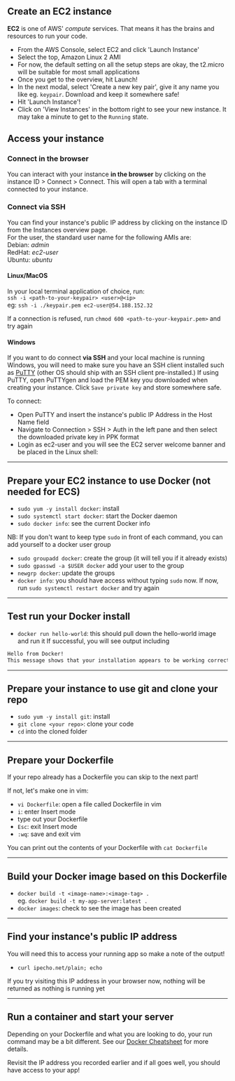 ## Create an EC2 instance
**EC2** is one of AWS' _*compute*_ services. That means it has the brains and resources to run your code.

- From the AWS Console, select EC2 and click 'Launch Instance'
- Select the top, Amazon Linux 2 AMI
- For now, the default setting on all the setup steps are okay, the t2.micro will be suitable for most small applications
- Once you get to the overview, hit Launch!
- In the next modal, select 'Create a new key pair', give it any name you like eg. `keypair`. Download and keep it somewhere safe!
- Hit 'Launch Instance'!
- Click on 'View Instances' in the bottom right to see your new instance. It may take a minute to get to the `Running` state.

## Access your instance
### Connect in the browser
You can interact with your instance **in the browser** by clicking on the instance ID > Connect > Connect. This will open a tab with a terminal connected to your instance.

### Connect via SSH
You can find your instance's public IP address by clicking on the instance ID from the Instances overview page. \
For the user, the standard user name for the following AMIs are: \
Debian: _admin_ \
RedHat: _ec2-user_ \
Ubuntu: _ubuntu_

#### Linux/MacOS
In your local terminal application of choice, run: \
`ssh -i <path-to-your-keypair> <user>@<ip>` \
eg: `ssh -i ./keypair.pem ec2-user@54.188.152.32`

If a connection is refused, run `chmod 600 <path-to-your-keypair.pem>` and try again

#### Windows
If you want to do connect **via SSH** and your local machine is running Windows, you will need to make sure you have an SSH client installed such as [PuTTY](https://www.putty.org/) (other OS should ship with an SSH client pre-installed.) If using PuTTY, open PuTTYgen and load the PEM key you downloaded when creating your instance. Click `Save private key` and store somewhere safe.

To connect:
- Open PuTTY and insert the instance's public IP Address in the Host Name field
- Navigate to Connection > SSH > Auth in the left pane and then select the downloaded private key in PPK format
- Login as ec2-user and you will see the EC2 server welcome banner and be placed in the Linux shell:

***

## Prepare your EC2 instance to use Docker (not needed for ECS)
- `sudo yum -y install docker`: install
- `sudo systemctl start docker`: start the Docker daemon
- `sudo docker info`: see the current Docker info

NB: If you don't want to keep type `sudo` in front of each command, you can add yourself to a docker user group
- `sudo groupadd docker`: create the group (it will tell you if it already exists)
- `sudo gpasswd -a $USER docker` add your user to the group
- `newgrp docker`: update the groups
- `docker info`: you should have access without typing `sudo` now. If now, run `sudo systemctl restart docker` and try again

***

## Test run your Docker install
- `docker run hello-world`: this should pull down the hello-world image and run it
If successful, you will see output including
```bash
Hello from Docker!
This message shows that your installation appears to be working correctly.
```

***

## Prepare your instance to use git and clone your repo
- `sudo yum -y install git`: install
- `git clone <your repo>`: clone your code
- `cd` into the cloned folder

***

## Prepare your Dockerfile
If your repo already has a Dockerfile you can skip to the next part!

If not, let's make one in vim:
- `vi Dockerfile`: open a file called Dockerfile in vim
- `i`: enter Insert mode
- type out your Dockerfile
- `Esc`: exit Insert mode
- `:wq`: save and exit vim

You can print out the contents of your Dockerfile with `cat Dockerfile`

***

## Build your Docker image based on this Dockerfile
- `docker build -t <image-name>:<image-tag> .` \
eg. `docker build -t my-app-server:latest .`
- `docker images`: check to see the image has been created

***

## Find your instance's public IP address
You will need this to access your running app so make a note of the output!
- `curl ipecho.net/plain; echo`

If you try visiting this IP address in your browser now, nothing will be returned as nothing is running yet

***

## Run a container and start your server
Depending on your Dockerfile and what you are looking to do, your run command may be a bit different. See our [Docker Cheatsheet](https://github.com/getfutureproof/fp_guides_wiki/wiki/Docker-101-Cheatsheet) for more details.

Revisit the IP address you recorded earlier and if all goes well, you should have access to your app!
